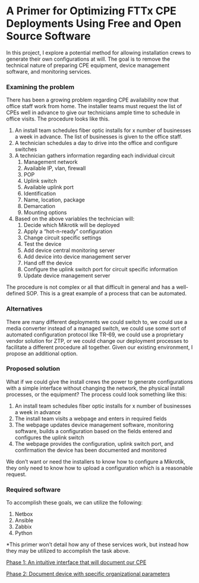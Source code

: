 


# A Primer for Optimizing FTTx CPE Deployments Using Free and Open Source Software

In this project, I explore a potential method for allowing installation crews to generate their own configurations at will. The goal is to remove the technical nature of preparing CPE equipment, device management software, and monitoring services. 

### Examining the problem
There has been a growing problem regarding CPE availability now that office staff work from home. The installer teams must request the list of CPEs well in advance to give our technicians ample time to schedule in office visits. The procedure looks like this.

1.	An install team schedules fiber optic installs for x number of businesses a week in advance. The list of businesses is given to the office staff.
2.	A technician schedules a day to drive into the office and configure switches
3.	A technician gathers information regarding each individual circuit
    1.	Management network
    2.	Available IP, vlan, firewall
    3.	POP
    4.	Uplink switch
    5.	Available uplink port
    6.	Identification
    7.	Name, location, package
    8.	Demarcation
    9.	Mounting options
4.	Based on the above variables the technician will:
    1.	Decide which Mikrotik will be deployed
    2.	Apply a “hot-n-ready” configuration
    3.	Change circuit specific settings
    4.	Test the device
    5.	Add device central monitoring server
    6.	Add device into device management server
    7.	Hand off the device 
    8.	Configure the uplink switch port for circuit specific information
    9.	Update device management server

The procedure is not complex or all that difficult in general and has a well-defined SOP. This is a great example of a process that can be automated. 

### Alternatives

There are many different deployments we could switch to, we could use a media converter instead of a managed switch, we could use some sort of automated configuration protocol like TR-69, we could use a proprietary vendor solution for ZTP, or we could change our deployment processes to facilitate a different procedure all together. Given our existing environment, I propose an additional option.

### Proposed solution

What if we could give the install crews the power to generate configurations with a simple interface without changing the network, the physical install processes, or the equipment? The process could look something like this:

1.	An install team schedules fiber optic installs for x number of businesses a week in advance
2.	The install team visits a webpage and enters in required fields
3.	The webpage updates device management software, monitoring software, builds a configuration based on the fields entered and configures the uplink switch
4.	The webpage provides the configuration, uplink switch port, and confirmation the device has been documented and monitored

We don’t want or need the installers to know how to configure a Mikrotik, they only need to know how to upload a configuration which is a reasonable request.

### Required software

To accomplish these goals, we can utilize the following:
1.	Netbox
2.	Ansible
3.	Zabbix
4.	Python

*This primer won’t detail how any of these services work, but instead how they may be utilized to accomplish the task above.

[Phase 1: An intuitive interface that will document our CPE](https://github.com/MajesticFalcon/Optimizing-CPE-Deployments/Phase%201.md)

[Phase 2: Document device with specific organizational parameters ](https://github.com/MajesticFalcon/Optimizing-CPE-Deployments/Phase%202.md)

